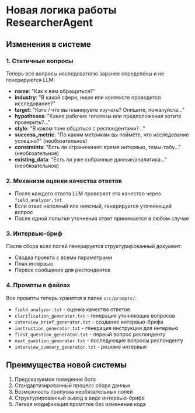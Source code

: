 # Новая логика работы ResearcherAgent

## Изменения в системе

### 1. Статичные вопросы
Теперь все вопросы исследователю заранее определены и не генерируются LLM:

- **name**: "Как к вам обращаться?"
- **industry**: "В какой сфере, нише или контексте проводится исследование?"
- **target**: "Кого / что вы планируете изучать? Опишите, пожалуйста..."
- **hypotheses**: "Какие рабочие гипотезы или предположения хотите проверить?..."
- **style**: "В каком тоне общаться с респондентами?..."
- **success_metric**: "По каким метрикам вы поймёте, что исследование успешно?" (необязательное)
- **constraints**: "Есть ли ограничения: время интервью, темы-табу..." (необязательное)
- **existing_data**: "Есть ли уже собранные данные/аналитика..." (необязательное)

### 2. Механизм оценки качества ответов
- После каждого ответа LLM проверяет его качество через `field_analyzer.txt`
- Если ответ неполный или неясный, генерируется уточняющий вопрос
- После одной попытки уточнения ответ принимается в любом случае

### 3. Интервью-бриф
После сбора всех полей генерируется структурированный документ:
- Сводка проекта с всеми параметрами
- План интервью
- Первое сообщение для респондентов

### 4. Промпты в файлах
Все промпты теперь хранятся в папке `src/prompts/`:
- `field_analyzer.txt` - оценка качества ответов
- `clarification_generator.txt` - генерация уточняющих вопросов
- `interview_brief_generator.txt` - создание интервью-брифа
- `instruction_generator.txt` - генерация инструкции для интервью
- `first_question_generator.txt` - первый вопрос респонденту
- `next_question_generator.txt` - последующие вопросы респонденту
- `interview_summary_generator.txt` - резюме интервью

## Преимущества новой системы
1. Предсказуемое поведение бота
2. Стандартизированный процесс сбора данных
3. Возможность пропуска необязательных полей
4. Структурированный вывод в виде интервью-брифа
5. Легкая модификация промптов без изменения кода